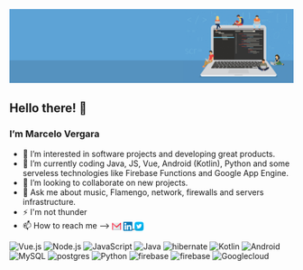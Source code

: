 ![alt text](https://github.com/marcelorvergara/marcelorvergara/blob/main/good-programmer-banner-final.jpg)

## Hello there! :wave:

### I’m Marcelo Vergara

- 👀 I’m interested in software projects and developing great products.
- 🌱 I’m currently coding Java, JS, Vue, Android (Kotlin), Python and some serveless technologies like Firebase Functions and Google App Engine.
- 💞️ I’m looking to collaborate on new projects.
- :speech_balloon: Ask me about music, Flamengo, network, firewalls and servers infrastructure.
- :zap: I'm not thunder
- 📫 How to reach me --> <a href="mailto:marcelorv@gmail.com"><img src="icons/gmail.svg" alt="GmailIcon" width="16" height="16" align="center"><img/></a> <a href="https://www.linkedin.com/in/mvergara/"><img src="icons/linkedin.svg" alt="LinkedinIcon" width="16" height="16" align="center"><img/> <a href="https://twitter.com/OFlamengoFacts"><img src="icons/twitter.svg" alt="TwitterIcon" width="16" height="16" align="center"><img/></a>

<img alt="Vue.js" src="https://img.shields.io/badge/Vue.js-%20-yellowgreen?style=for-the-badge&logo=vue.js"/> <img alt="Node.js" src="https://img.shields.io/badge/Node.js-%20-green?style=for-the-badge&logo=node.js"/> <img alt="JavaScript" src="https://img.shields.io/badge/JavaScript-%20-yellow?style=for-the-badge&logo=javascript"/>  <img alt="Java" src="https://img.shields.io/badge/Java-%20-orange?style=for-the-badge&logo=java"/> <img alt="hibernate" src="https://img.shields.io/badge/Hibernate-%20-lightgray?style=for-the-badge&logo=hibernate"/> <img alt="Kotlin" src="https://img.shields.io/badge/Kotlin-%20-blue?style=for-the-badge&logo=kotlin"/> <img alt="Android" src="https://img.shields.io/badge/Android-%20-green?style=for-the-badge&logo=android"/>     <img alt="MySQL" src="https://img.shields.io/badge/MySQL-%20-blue?style=for-the-badge&logo=mysql"/> <img alt="postgres" src="https://img.shields.io/badge/postgres-%20-lightgrey?style=for-the-badge&logo=postgresql"/> <img alt="Python" src="https://img.shields.io/badge/Python-%20-blue?style=for-the-badge&logo=python"/>  <img alt="firebase" src="https://img.shields.io/badge/Firebase-%20-yellow?style=for-the-badge&logo=firebase"/> <img alt="firebase" src="https://img.shields.io/badge/Bootstrap-%20-blueviolet?style=for-the-badge&logo=bootstrap"/> <img alt="Googlecloud" src="https://img.shields.io/badge/Googlecloud-%20-blue?style=for-the-badge&logo=google%20cloud"/> 



<!---
marcelorvergara/marcelorvergara is a ✨ special ✨ repository because its `README.md` (this file) appears on your GitHub profile.
You can click the Preview link to take a look at your changes.
--->
